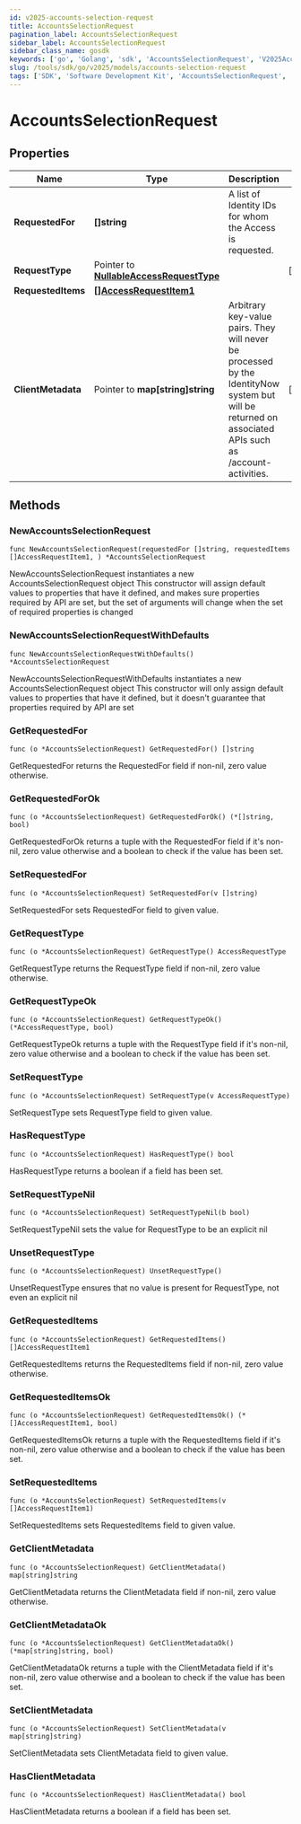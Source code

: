 ```yaml
---
id: v2025-accounts-selection-request
title: AccountsSelectionRequest
pagination_label: AccountsSelectionRequest
sidebar_label: AccountsSelectionRequest
sidebar_class_name: gosdk
keywords: ['go', 'Golang', 'sdk', 'AccountsSelectionRequest', 'V2025AccountsSelectionRequest'] 
slug: /tools/sdk/go/v2025/models/accounts-selection-request
tags: ['SDK', 'Software Development Kit', 'AccountsSelectionRequest', 'V2025AccountsSelectionRequest']
---
```


# AccountsSelectionRequest

## Properties

Name | Type | Description | Notes
------------ | ------------- | ------------- | -------------
**RequestedFor** | **[]string** | A list of Identity IDs for whom the Access is requested. | 
**RequestType** | Pointer to [**NullableAccessRequestType**](access-request-type) |  | [optional] 
**RequestedItems** | [**[]AccessRequestItem1**](access-request-item1) |  | 
**ClientMetadata** | Pointer to **map[string]string** | Arbitrary key-value pairs. They will never be processed by the IdentityNow system but will be returned on associated APIs such as /account-activities.   | [optional] 

## Methods

### NewAccountsSelectionRequest

`func NewAccountsSelectionRequest(requestedFor []string, requestedItems []AccessRequestItem1, ) *AccountsSelectionRequest`

NewAccountsSelectionRequest instantiates a new AccountsSelectionRequest object
This constructor will assign default values to properties that have it defined,
and makes sure properties required by API are set, but the set of arguments
will change when the set of required properties is changed

### NewAccountsSelectionRequestWithDefaults

`func NewAccountsSelectionRequestWithDefaults() *AccountsSelectionRequest`

NewAccountsSelectionRequestWithDefaults instantiates a new AccountsSelectionRequest object
This constructor will only assign default values to properties that have it defined,
but it doesn't guarantee that properties required by API are set

### GetRequestedFor

`func (o *AccountsSelectionRequest) GetRequestedFor() []string`

GetRequestedFor returns the RequestedFor field if non-nil, zero value otherwise.

### GetRequestedForOk

`func (o *AccountsSelectionRequest) GetRequestedForOk() (*[]string, bool)`

GetRequestedForOk returns a tuple with the RequestedFor field if it's non-nil, zero value otherwise
and a boolean to check if the value has been set.

### SetRequestedFor

`func (o *AccountsSelectionRequest) SetRequestedFor(v []string)`

SetRequestedFor sets RequestedFor field to given value.


### GetRequestType

`func (o *AccountsSelectionRequest) GetRequestType() AccessRequestType`

GetRequestType returns the RequestType field if non-nil, zero value otherwise.

### GetRequestTypeOk

`func (o *AccountsSelectionRequest) GetRequestTypeOk() (*AccessRequestType, bool)`

GetRequestTypeOk returns a tuple with the RequestType field if it's non-nil, zero value otherwise
and a boolean to check if the value has been set.

### SetRequestType

`func (o *AccountsSelectionRequest) SetRequestType(v AccessRequestType)`

SetRequestType sets RequestType field to given value.

### HasRequestType

`func (o *AccountsSelectionRequest) HasRequestType() bool`

HasRequestType returns a boolean if a field has been set.

### SetRequestTypeNil

`func (o *AccountsSelectionRequest) SetRequestTypeNil(b bool)`

 SetRequestTypeNil sets the value for RequestType to be an explicit nil

### UnsetRequestType
`func (o *AccountsSelectionRequest) UnsetRequestType()`

UnsetRequestType ensures that no value is present for RequestType, not even an explicit nil
### GetRequestedItems

`func (o *AccountsSelectionRequest) GetRequestedItems() []AccessRequestItem1`

GetRequestedItems returns the RequestedItems field if non-nil, zero value otherwise.

### GetRequestedItemsOk

`func (o *AccountsSelectionRequest) GetRequestedItemsOk() (*[]AccessRequestItem1, bool)`

GetRequestedItemsOk returns a tuple with the RequestedItems field if it's non-nil, zero value otherwise
and a boolean to check if the value has been set.

### SetRequestedItems

`func (o *AccountsSelectionRequest) SetRequestedItems(v []AccessRequestItem1)`

SetRequestedItems sets RequestedItems field to given value.


### GetClientMetadata

`func (o *AccountsSelectionRequest) GetClientMetadata() map[string]string`

GetClientMetadata returns the ClientMetadata field if non-nil, zero value otherwise.

### GetClientMetadataOk

`func (o *AccountsSelectionRequest) GetClientMetadataOk() (*map[string]string, bool)`

GetClientMetadataOk returns a tuple with the ClientMetadata field if it's non-nil, zero value otherwise
and a boolean to check if the value has been set.

### SetClientMetadata

`func (o *AccountsSelectionRequest) SetClientMetadata(v map[string]string)`

SetClientMetadata sets ClientMetadata field to given value.

### HasClientMetadata

`func (o *AccountsSelectionRequest) HasClientMetadata() bool`

HasClientMetadata returns a boolean if a field has been set.


